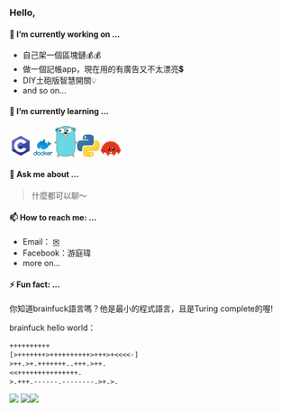 

### Hello, 

#### 🔭 I’m currently working on ...

+ 自己架一個區塊鏈💰💰
+ 做一個記帳app，現在用的有廣告又不太漂亮💲
+ DIY土砲版智慧開關💡
+ and so on...

#### 🌱 I’m currently learning ...

<img src="c-128x128.png" width="40" heigth="40"><img src="docker-128x128.png" width="40" heigth="40"><img src="go-128x128.png" width="40" heigth="40"><img src="python-128x128.png" width="40" heigth="40"><img src="rust-128x128.png" width="40" heigth="40">

#### 💬 Ask me about ...

> 什麼都可以聊～

#### 📫 How to reach me: ...

+ Email： [✉](mailto:edward.yu0830@gmail.com)
+ Facebook：游庭瑋
+ more on...

#### ⚡ Fun fact: ...

你知道brainfuck語言嗎？他是最小的程式語言，且是Turing complete的喔!

brainfuck hello world：

```
++++++++++
[>+++++++>++++++++++>+++>+<<<<-]
>++.>+.+++++++..+++.>++.
<<+++++++++++++++.
>.+++.------.--------.>+.>.
```

![](https://github-profile-summary-cards.vercel.app/api/cards/profile-details?username=wei-coding&theme=github)
![](https://github-profile-summary-cards.vercel.app/api/cards/repos-per-language?username=wei-coding&theme=github)![](https://github-profile-summary-cards.vercel.app/api/cards/most-commit-language?username=wei-coding&theme=github)

<!--
**wei-coding/wei-coding** is a ✨ _special_ ✨ repository because its `README.md` (this file) appears on your GitHub profile.

Here are some ideas to get you started:

- 🔭 I’m currently working on ...
- 🌱 I’m currently learning ...
- 👯 I’m looking to collaborate on ...
- 🤔 I’m looking for help with ...
- 💬 Ask me about ...
- 📫 How to reach me: ...
- 😄 Pronouns: ...
- ⚡ Fun fact: ...
-->
